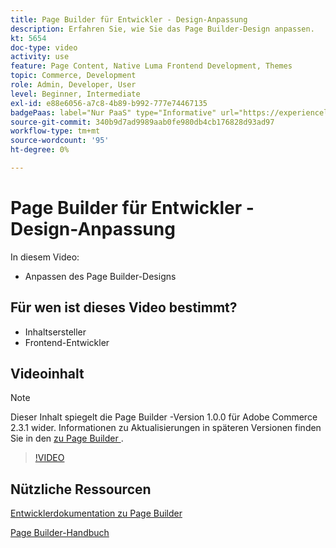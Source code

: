 ```yaml
---
title: Page Builder für Entwickler - Design-Anpassung
description: Erfahren Sie, wie Sie das Page Builder-Design anpassen.
kt: 5654
doc-type: video
activity: use
feature: Page Content, Native Luma Frontend Development, Themes
topic: Commerce, Development
role: Admin, Developer, User
level: Beginner, Intermediate
exl-id: e88e6056-a7c8-4b89-b992-777e74467135
badgePaas: label="Nur PaaS" type="Informative" url="https://experienceleague.adobe.com/en/docs/commerce/user-guides/product-solutions" tooltip="Gilt nur für Adobe Commerce in Cloud-Projekten (von Adobe verwaltete PaaS-Infrastruktur) und lokale Projekte."
source-git-commit: 340b9d7ad9989aab0fe980db4cb176828d93ad97
workflow-type: tm+mt
source-wordcount: '95'
ht-degree: 0%

---
```


# Page Builder für Entwickler - Design-Anpassung

In diesem Video:

- Anpassen des Page Builder-Designs

## Für wen ist dieses Video bestimmt?

- Inhaltsersteller
- Frontend-Entwickler

## Videoinhalt

>[!NOTE]
>
>Dieser Inhalt spiegelt die Page Builder -Version 1.0.0 für Adobe Commerce 2.3.1 wider. Informationen zu Aktualisierungen in späteren Versionen finden Sie in den [ zu Page Builder ](https://experienceleague.adobe.com/docs/commerce-admin/page-builder/release-notes.html).

>[!VIDEO](https://video.tv.adobe.com/v/35713?quality=12&learn=on)

## Nützliche Ressourcen

[Entwicklerdokumentation zu Page Builder](https://developer.adobe.com/commerce/frontend-core/page-builder/)

[Page Builder-Handbuch](https://experienceleague.adobe.com/docs/commerce-admin/page-builder/introduction.html)